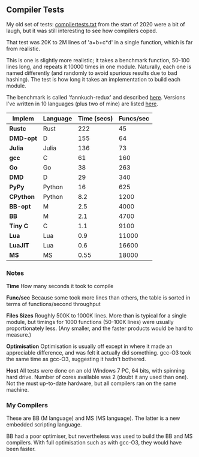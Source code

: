 ## Compiler Tests

My old set of tests: [compilertests.txt](compilertest.txt) from the start of 2020 were a bit of laugh, but it was still interesting to see how compilers coped.

That test was 20K to 2M lines of 'a=b+c*d' in a single function, which is far from realistic.

This is one is slightly more realistic; it takes a benchmark function, 50-100 lines long, and repeats it 10000 times in one module. Naturally, each one is named differently (and randomly to avoid spurious results due to bad hashing). The test is how long it takes an implementation to build each module.

The benchmark is called 'fannkuch-redux' and described [here](https://benchmarksgame-team.pages.debian.net/benchmarksgame/performance/fannkuchredux.html). Versions I've written in 10 languages (plus two of mine) are listed [here](fannkuch.txt).

Implem | Language | Time (secs) | Funcs/sec
--- | --- | --- | ----
**Rustc** | Rust  | 222 | 45
**DMD-opt**       | D | 155 | 64
**Julia**    | Julia  | 136 | 73
**gcc** | C            | 61 | 160
**Go**            | Go | 38 | 263
**DMD**            | D | 29 | 340
**PyPy**      | Python | 16 | 625
**CPython**  | Python | 8.2 | 1200
**BB-opt** | M        | 2.5 | 4000
**BB**            | M | 2.1 | 4700
**Tiny C**        | C | 1.1 | 9100
**Lua**         | Lua | 0.9 | 11000
**LuaJIT**      | Lua | 0.6 | 16600
**MS**          | MS | 0.55 | 18000


### Notes

**Time** How many seconds it took to compile

**Func/sec** Because some took more lines than others, the table is sorted in terms of functions/second throughput

**Files Sizes** Roughly 500K to 1000K lines. More than is typical for a single module, but timings for 1000 functions (50-100K lines) were usually proportionately less. (Any smaller, and the faster products would be hard to measure.)

**Optimisation** Optimisation is usually off except in where it made an appreciable difference, and was felt it actually did something. gcc-O3 took the same time as gcc-O3, suggesting it hadn't bothered.

**Host** All tests were done on an old Windows 7 PC, 64 bits, with spinning hard drive. Number of cores available was 2 (doubt it any used than one). Not the must up-to-date hardware, but all compilers ran on the same machine.

### My Compilers

These are BB (M language) and MS (MS language). The latter is a new embedded scripting language.

BB had a poor optimiser, but nevertheless was used to build the BB and MS compilers. With full optimisation such as with gcc-O3, they would have been faster.

